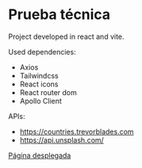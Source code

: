 # Prueba técnica

Project developed in react and vite.

Used dependencies:

- Axios
- Tailwindcss
- React icons
- React router dom
- Apollo Client

APIs:
- https://countries.trevorblades.com
- https://api.unsplash.com/

[Página desplegada](https://countrysearch-prueba.netlify.app/)